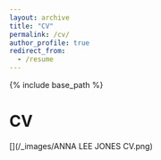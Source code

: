 ```yaml
---
layout: archive
title: "CV"
permalink: /cv/
author_profile: true
redirect_from:
  - /resume
---
```


{% include base_path %}

CV
======
[](/_images/ANNA LEE JONES CV.png)

